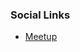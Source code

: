 

### Social Links
* [Meetup](https://www.meetup.com/OWASP-Inland-Empire-Open-Web-Application-Security-Project/)

